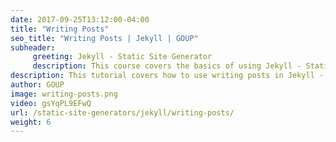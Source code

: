 ```yaml
---
date: 2017-09-25T13:12:00-04:00
title: "Writing Posts"
seo_title: "Writing Posts | Jekyll | GOUP"
subheader:
     greeting: Jekyll - Static Site Generator
     description: This course covers the basics of using Jekyll - Static Site Generator. Work your way through the videos/articles and I'll teach you everything you need to know to create a professional and scalable website or blog!
description: This tutorial covers how to use writing posts in Jekyll -  Static Site Generator.
author: GOUP
image: writing-posts.png
video: gsYqPL9EFwQ
url: /static-site-generators/jekyll/writing-posts/
weight: 6
---
```


